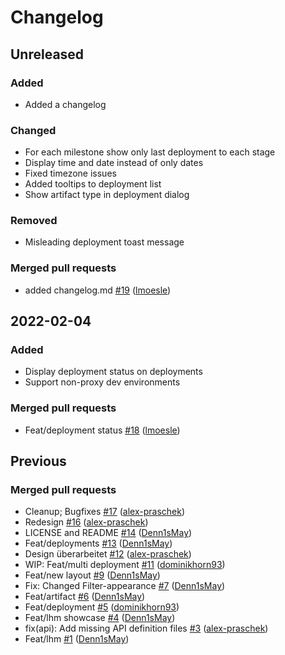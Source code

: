 # Changelog


## Unreleased

### Added

- Added a changelog

### Changed

- For each milestone show only last deployment to each stage
- Display time and date instead of only dates
- Fixed timezone issues
- Added tooltips to deployment list
- Show artifact type in deployment dialog

### Removed

- Misleading deployment toast message

### Merged pull requests

- added changelog.md [\#19](https://github.com/FlowSquad/bpm-repo-client/pull/19) ([lmoesle](https://github.com/lmoesle))


## 2022-02-04

### Added

- Display deployment status on deployments
- Support non-proxy dev environments

### Merged pull requests

- Feat/deployment status [\#18](https://github.com/FlowSquad/bpm-repo-client/pull/18) ([lmoesle](https://github.com/lmoesle))


## Previous

### Merged pull requests

- Cleanup; Bugfixes [\#17](https://github.com/FlowSquad/bpm-repo-client/pull/17) ([alex-praschek](https://github.com/alex-praschek))
- Redesign [\#16](https://github.com/FlowSquad/bpm-repo-client/pull/16) ([alex-praschek](https://github.com/alex-praschek))
- LICENSE and README [\#14](https://github.com/FlowSquad/bpm-repo-client/pull/14) ([Denn1sMay](https://github.com/Denn1sMay))
- Feat/deployments [\#13](https://github.com/FlowSquad/bpm-repo-client/pull/13) ([Denn1sMay](https://github.com/Denn1sMay))
- Design überarbeitet [\#12](https://github.com/FlowSquad/bpm-repo-client/pull/12) ([alex-praschek](https://github.com/alex-praschek))
- WIP: Feat/multi deployment [\#11](https://github.com/FlowSquad/bpm-repo-client/pull/11) ([dominikhorn93](https://github.com/dominikhorn93))
- Feat/new layout [\#9](https://github.com/FlowSquad/bpm-repo-client/pull/9) ([Denn1sMay](https://github.com/Denn1sMay))
- Fix: Changed Filter-appearance [\#7](https://github.com/FlowSquad/bpm-repo-client/pull/7) ([Denn1sMay](https://github.com/Denn1sMay))
- Feat/artifact [\#6](https://github.com/FlowSquad/bpm-repo-client/pull/6) ([Denn1sMay](https://github.com/Denn1sMay))
- Feat/deployment [\#5](https://github.com/FlowSquad/bpm-repo-client/pull/5) ([dominikhorn93](https://github.com/dominikhorn93))
- Feat/lhm showcase [\#4](https://github.com/FlowSquad/bpm-repo-client/pull/4) ([Denn1sMay](https://github.com/Denn1sMay))
- fix\(api\): Add missing API definition files [\#3](https://github.com/FlowSquad/bpm-repo-client/pull/3) ([alex-praschek](https://github.com/alex-praschek))
- Feat/lhm [\#1](https://github.com/FlowSquad/bpm-repo-client/pull/1) ([Denn1sMay](https://github.com/Denn1sMay))
